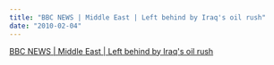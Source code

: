 ```yaml
---
title: "BBC NEWS | Middle East | Left behind by Iraq's oil rush"
date: "2010-02-04"
---
```


[BBC NEWS | Middle East | Left behind by Iraq's oil rush](http://news.bbc.co.uk/2/hi/middle_east/8263218.stm)
